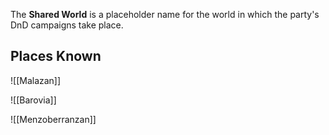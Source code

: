 The **Shared World** is a placeholder name for the world in which the party's DnD campaigns take place.

## Places Known

![[Malazan]]

![[Barovia]]

![[Menzoberranzan]]
